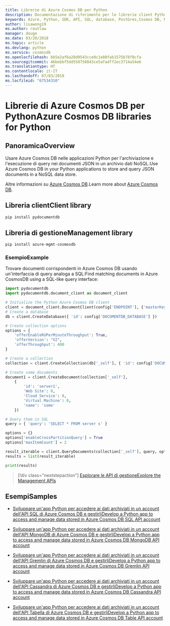 ```yaml
---
title: Librerie di Azure Cosmos DB per Python
description: Documentazione di riferimento per le librerie client Python per Azure Cosmos DB
keywords: Azure, Python, SDK, API, SQL, database, PostGres,Cosmos DB, NoSQL
author: lisawong19
ms.author: routlaw
manager: douge
ms.date: 03/20/2018
ms.topic: article
ms.devlang: python
ms.service: cosmosdb
ms.openlocfilehash: bb5e2af6a28d9543cce0c1e80fab1575b78f8cfa
ms.sourcegitcommit: 46bebbf5dd558750043ce5afadff2ec3714a54e6
ms.translationtype: HT
ms.contentlocale: it-IT
ms.lasthandoff: 07/03/2019
ms.locfileid: "67534310"
---
```

# <a name="azure-cosmos-db-libraries-for-python"></a><span data-ttu-id="26a68-104">Librerie di Azure Cosmos DB per Python</span><span class="sxs-lookup"><span data-stu-id="26a68-104">Azure Cosmos DB libraries for Python</span></span>

## <a name="overview"></a><span data-ttu-id="26a68-105">Panoramica</span><span class="sxs-lookup"><span data-stu-id="26a68-105">Overview</span></span>

<span data-ttu-id="26a68-106">Usare Azure Cosmos DB nelle applicazioni Python per l'archiviazione e l'esecuzione di query nei documenti JSON in un archivio dati NoSQL.</span><span class="sxs-lookup"><span data-stu-id="26a68-106">Use Azure Cosmos DB in your Python applications to store and query JSON documents in a NoSQL data store.</span></span>

<span data-ttu-id="26a68-107">Altre informazioni su [Azure Cosmos DB](https://docs.microsoft.com/azure/cosmos-db/introduction).</span><span class="sxs-lookup"><span data-stu-id="26a68-107">Learn more about [Azure Cosmos DB](https://docs.microsoft.com/azure/cosmos-db/introduction).</span></span>

## <a name="client-library"></a><span data-ttu-id="26a68-108">Libreria client</span><span class="sxs-lookup"><span data-stu-id="26a68-108">Client library</span></span>
 ```bash
pip install pydocumentdb
 ```

## <a name="management-library"></a><span data-ttu-id="26a68-109">Libreria di gestione</span><span class="sxs-lookup"><span data-stu-id="26a68-109">Management library</span></span>
```bash
pip install azure-mgmt-cosmosdb
```

### <a name="example"></a><span data-ttu-id="26a68-110">Esempio</span><span class="sxs-lookup"><span data-stu-id="26a68-110">Example</span></span>

<span data-ttu-id="26a68-111">Trovare documenti corrispondenti in Azure Cosmos DB usando un'interfaccia di query analoga a SQL:</span><span class="sxs-lookup"><span data-stu-id="26a68-111">Find matching documents in Azure CosmosDB using a SQL-like query interface:</span></span>

```python
import pydocumentdb
import pydocumentdb.document_client as document_client

# Initialize the Python Azure Cosmos DB client
client = document_client.DocumentClient(config['ENDPOINT'], {'masterKey': config['MASTERKEY']})
# Create a database
db = client.CreateDatabase({ 'id': config['DOCUMENTDB_DATABASE'] })

# Create collection options
options = {
    'offerEnableRUPerMinuteThroughput': True,
    'offerVersion': "V2",
    'offerThroughput': 400
}

# Create a collection
collection = client.CreateCollection(db['_self'], { 'id': config['DOCUMENTDB_COLLECTION'] }, options)

# Create some documents
document1 = client.CreateDocument(collection['_self'],
    { 
        'id': 'server1',
        'Web Site': 0,
        'Cloud Service': 0,
        'Virtual Machine': 0,
        'name': 'some' 
    })

# Query them in SQL
query = { 'query': 'SELECT * FROM server s' }    

options = {} 
options['enableCrossPartitionQuery'] = True
options['maxItemCount'] = 2

result_iterable = client.QueryDocuments(collection['_self'], query, options)
results = list(result_iterable)

print(results)
```
> [!div class="nextstepaction"]
> [<span data-ttu-id="26a68-112">Esplorare le API di gestione</span><span class="sxs-lookup"><span data-stu-id="26a68-112">Explore the Management APIs</span></span>](/python/api/overview/azure/cosmosdb/management)

## <a name="samples"></a><span data-ttu-id="26a68-113">Esempi</span><span class="sxs-lookup"><span data-stu-id="26a68-113">Samples</span></span>

* [<span data-ttu-id="26a68-114">Sviluppare un'app Python per accedere ai dati archiviati in un account dell'API SQL di Azure Cosmos DB e gestirli</span><span class="sxs-lookup"><span data-stu-id="26a68-114">Develop a Python app to access and manage data stored in Azure Cosmos DB SQL API account</span></span>](https://github.com/Azure-Samples/azure-cosmos-db-python-getting-started.git)

* [<span data-ttu-id="26a68-115">Sviluppare un'app Python per accedere ai dati archiviati in un account dell'API MongoDB di Azure Cosmos DB e gestirli</span><span class="sxs-lookup"><span data-stu-id="26a68-115">Develop a Python app to access and manage data stored in Azure Cosmos DB MongoDB API account</span></span>](https://github.com/Azure-Samples/CosmosDB-Flask-Mongo-Sample.git)

* [<span data-ttu-id="26a68-116">Sviluppare un'app Python per accedere ai dati archiviati in un account dell'API Gremlin di Azure Cosmos DB e gestirli</span><span class="sxs-lookup"><span data-stu-id="26a68-116">Develop a Python app to access and manage data stored in Azure Cosmos DB Gremlin API account</span></span>](https://github.com/Azure-Samples/azure-cosmos-db-graph-python-getting-started.git)

* [<span data-ttu-id="26a68-117">Sviluppare un'app Python per accedere ai dati archiviati in un account dell'API Cassandra di Azure Cosmos DB e gestirli</span><span class="sxs-lookup"><span data-stu-id="26a68-117">Develop a Python app to access and manage data stored in Azure Cosmos DB Cassandra API account</span></span>](https://github.com/Azure-Samples/azure-cosmos-db-cassandra-python-getting-started.git)

* [<span data-ttu-id="26a68-118">Sviluppare un'app Python per accedere ai dati archiviati in un account dell'API Tabella di Azure Cosmos DB e gestirli</span><span class="sxs-lookup"><span data-stu-id="26a68-118">Develop a Python app to access and manage data stored in Azure Cosmos DB Table API account</span></span>](https://github.com/Azure-Samples/storage-python-getting-started.git)


